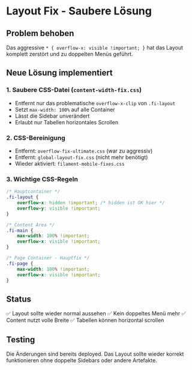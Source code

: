 # Layout Fix - Saubere Lösung

## Problem behoben
Das aggressive `* { overflow-x: visible !important; }` hat das Layout komplett zerstört und zu doppelten Menüs geführt.

## Neue Lösung implementiert

### 1. Saubere CSS-Datei (`content-width-fix.css`)
- Entfernt nur das problematische `overflow-x-clip` von `.fi-layout`
- Setzt `max-width: 100%` auf alle Container
- Lässt die Sidebar unverändert
- Erlaubt nur Tabellen horizontales Scrollen

### 2. CSS-Bereinigung
- Entfernt: `overflow-fix-ultimate.css` (war zu aggressiv)
- Entfernt: `global-layout-fix.css` (nicht mehr benötigt)
- Wieder aktiviert: `filament-mobile-fixes.css`

### 3. Wichtige CSS-Regeln
```css
/* Hauptcontainer */
.fi-layout {
    overflow-x: hidden !important; /* hidden ist OK hier */
    overflow-y: visible !important;
}

/* Content Area */
.fi-main {
    max-width: 100% !important;
    overflow-x: visible !important;
}

/* Page Container - Hauptfix */
.fi-page {
    max-width: 100% !important;
    overflow-x: visible !important;
}
```

## Status
✅ Layout sollte wieder normal aussehen
✅ Kein doppeltes Menü mehr
✅ Content nutzt volle Breite
✅ Tabellen können horizontal scrollen

## Testing
Die Änderungen sind bereits deployed. Das Layout sollte wieder korrekt funktionieren ohne doppelte Sidebars oder andere Artefakte.